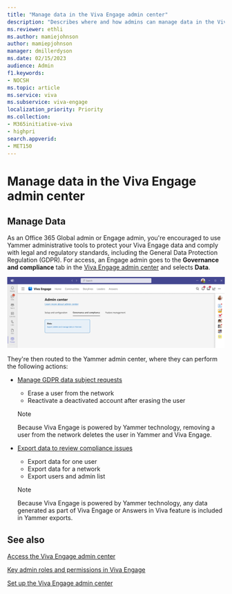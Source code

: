 ```yaml
---
title: "Manage data in the Viva Engage admin center"
description: "Describes where and how admins can manage data in the Viva Engage admin center."
ms.reviewer: ethli
ms.author: mamiejohnson
author: mamiepjohnson
manager: dmillerdyson
ms.date: 02/15/2023
audience: Admin
f1.keywords:
- NOCSH
ms.topic: article
ms.service: viva
ms.subservice: viva-engage
localization_priority: Priority
ms.collection:  
- M365initiative-viva
- highpri
search.appverid:
- MET150
---
```


# Manage data in the Viva Engage admin center

## Manage Data
As an Office 365 Global admin or Engage admin, you're encouraged to use Yammer administrative tools to protect your Viva Engage data and comply with legal and regulatory standards, including the General Data Protection Regulation (GDPR). For access, an Engage admin goes to the **Governance and compliance** tab in the [Viva Engage admin center](/Viva/engage/eac-as-access-eac) and selects **Data**.

[![Screenshot of the Data tab for administrative management in Viva Engage.](/viva/media/engage/admin/manage-data-eac.png)
](/viva/media/engage/admin/manage-data-eac.png#lightbox)

They're then routed to the Yammer admin center, where they can perform the following actions:

- [Manage GDPR data subject requests](/yammer/manage-security-and-compliance/gdpr-requests-in-yammer-enterprise)
    - Erase a user from the network
    - Reactivate a deactivated account after erasing the user

   >[!NOTE]
   > Because Viva Engage is powered by Yammer technology, removing a user from the network deletes the user in Yammer and Viva Engage.

- [Export data to review compliance issues](/yammer/manage-security-and-compliance/export-yammer-enterprise-data)
    - Export data for one user
    - Export data for a network
    - Export users and admin list

   >[!NOTE]
   > Because Viva Engage is powered by Yammer technology, any data generated as part of Viva Engage or Answers in Viva feature is included in Yammer exports.

## See also

[Access the Viva Engage admin center](/Viva/engage/eac-as-access-eac)

[Key admin roles and permissions in Viva Engage](/Viva/engage/eac-key-admin-roles-permissions)

[Set up the Viva Engage admin center](/Viva/engage/eac-get-started)
